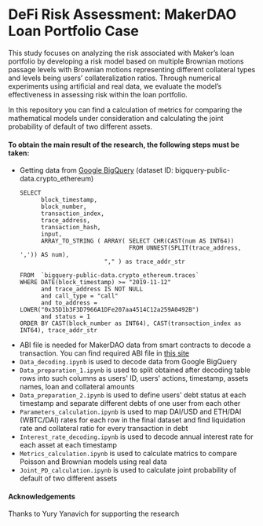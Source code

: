 # DeFi Risk Assessment: MakerDAO Loan Portfolio Case

This study focuses on analyzing the risk associated with Maker’s loan portfolio by developing a risk model based on multiple Brownian motions passage levels with Brownian motions representing different collateral
types and levels being users’ collateralization ratios. Through numerical experiments using artificial and real data, we evaluate the model’s effectiveness in assessing risk within the loan portfolio.

In this repository you can find a calculation of metrics for comparing the mathematical models under consideration and calculating the joint probability of default of two different assets.

#### To obtain the main result of the research, the following steps must be taken:
- Getting data from [Google BigQuery](https://cloud.google.com/bigquery?hl=th) (dataset ID: bigquery-public-data.crypto_ethereum)
  ```
  SELECT
        block_timestamp,
        block_number,
        transaction_index,
        trace_address,
        transaction_hash,
        input,
        ARRAY_TO_STRING ( ARRAY( SELECT CHR(CAST(num AS INT64))
                                 FROM UNNEST(SPLIT(trace_address, ',')) AS num),
                          "," ) as trace_addr_str
  
  FROM  `bigquery-public-data.crypto_ethereum.traces`
  WHERE DATE(block_timestamp) >= "2019-11-12"
        and trace_address IS NOT NULL
        and call_type = "call"
        and to_address = LOWER("0x35D1b3F3D7966A1DFe207aa4514C12a259A0492B")
        and status = 1
  ORDER BY CAST(block_number as INT64), CAST(transaction_index as INT64), trace_addr_str
  ```
- ABI file is needed for MakerDAO data from smart contracts to decode a transaction. You can find required ABI file in [this site](https://ipfs.io/ipfs/bafybeid6dreur7nlcuqrdz7irtyffwvt3pvyzvac3cfdxmznw6kmoxmj3a)
- ```Data_decoding.ipynb``` is used to decode data from Google BigQuery
- ```Data_preparation_1.ipynb``` is used to split obtained after decoding table rows into such columns as users' ID, users' actions, timestamp, assets names, loan and collateral amounts
- ```Data_preparation_2.ipynb``` is used to define users' debt status at each timestamp and separate different debts of one user from each other
- ```Parameters_calculation.ipynb``` is used to map DAI/USD and ETH/DAI (WBTC/DAI) rates for each row in the final dataset and find liquidation rate and collateral ratio for every transaction in debt
- ```Interest_rate_decoding.ipynb``` is used to decode annual interest rate for each asset at each timestamp
- ```Metrics_calculation.ipynb``` is used to calculate matrics to compare Poisson and Brownian models using real data
- ```Joint_PD_calculation.ipynb``` is used to calculate joint probability of default of two different assets

#### Acknowledgements
Thanks to Yury Yanavich for supporting the research
